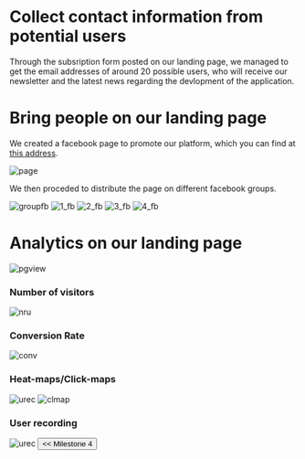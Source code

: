 # Collect contact information from potential users

Through the subsription form posted on our landing page, we managed to get the email addresses of around 20 possible users, who will receive our newsletter and the latest news regarding the devlopment of the application.

# Bring people on our landing page

We created a facebook page to promote our platform, which you can find at <a href="https://www.facebook.com/Connect-101024858032190/?ref=br_rs" target="_blank">this address</a>.

<img src="/connect.github.io/images/facebook_page/connect_page.png" alt="page" >

We then proceded to distribute the page on different facebook groups.

<img src="/connect.github.io/images/facebook_page/post_group_fb.png" alt="groupfb" >
<img src="/connect.github.io/images/facebook_page/post1_fb.png" alt="1_fb" >
<img src="/connect.github.io/images/facebook_page/post2_fb.png" alt="2_fb" >
<img src="/connect.github.io/images/facebook_page/post3_fb.png" alt="3_fb" >
<img src="/connect.github.io/images/facebook_page/post4_fb.png" alt="4_fb" >

# Analytics on our landing page
<img src="/connect.github.io/images/analytics/page_view.png" alt="pgview" >

### Number of visitors
<img src="/connect.github.io/images/analytics/number_users.png" alt="nru" >

### Conversion Rate
<img src="/connect.github.io/images/analytics/conversion_rate.png" alt="conv" >

### Heat-maps/Click-maps
<img src="/connect.github.io/images/analytics/all_heatmaps.png" alt="urec" >
<img src="/connect.github.io/images/analytics/click_map.png" alt="clmap" >


### User recording
<img src="/connect.github.io/images/analytics/user_recording.png" alt="urec" >

<input type="button" class="button" value="<< Milestone 4" onclick="window.location.href='milestone4.html'" />
